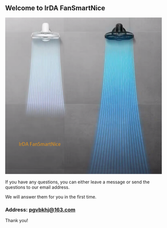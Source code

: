 ## Welcome to IrDA FanSmartNice

![Image](icon-1024.png)

If you have any questions, you can either leave a message or send the questions to our email address.

We will answer them for you in the first time.

### Address:  pgvbkhj@163.com

Thank you!
